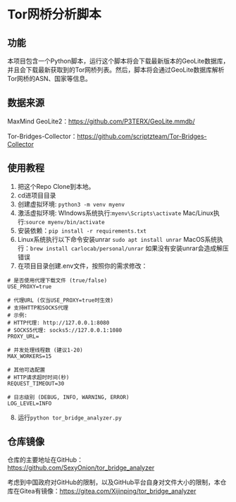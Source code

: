 # Tor网桥分析脚本

## 功能

本项目包含一个Python脚本，运行这个脚本将会下载最新版本的GeoLite数据库，并且会下载最新获取到的Tor网桥列表。然后，脚本将会通过GeoLite数据库解析Tor网桥的ASN、国家等信息。

## 数据来源

MaxMind GeoLite2：https://github.com/P3TERX/GeoLite.mmdb/

Tor-Bridges-Collector：https://github.com/scriptzteam/Tor-Bridges-Collector

## 使用教程

1. 把这个Repo Clone到本地。
2. cd进项目目录
3. 创建虚拟环境: ```python3 -m venv myenv```
4. 激活虚拟环境: WIndows系统执行:```myenv\Scripts\activate``` Mac/Linux执行:```source myenv/bin/activate```
5. 安装依赖：```pip install -r requirements.txt```
6. Linux系统执行以下命令安装unrar ```sudo apt install unrar``` MacOS系统执行：```brew install carlocab/personal/unrar``` 如果没有安装unrar会造成解压错误
7. 在项目目录创建.env文件，按照你的需求修改：

```env
# 是否使用代理下载文件 (true/false)
USE_PROXY=true

# 代理URL (仅当USE_PROXY=true时生效)
# 支持HTTP和SOCKS代理
# 示例:
# HTTP代理: http://127.0.0.1:8080
# SOCKS5代理: socks5://127.0.0.1:1080
PROXY_URL=

# 并发处理线程数 (建议1-20)
MAX_WORKERS=15

# 其他可选配置
# HTTP请求超时时间(秒)
REQUEST_TIMEOUT=30

# 日志级别 (DEBUG, INFO, WARNING, ERROR)
LOG_LEVEL=INFO
```
8. 运行```python tor_bridge_analyzer.py```

## 仓库镜像

仓库的主要地址在GitHub：https://github.com/SexyOnion/tor_bridge_analyzer

考虑到中国政府对GitHub的限制，以及GitHub平台自身对文件大小的限制，本仓库在Gitea有镜像：https://gitea.com/Xijinping/tor_bridge_analyzer